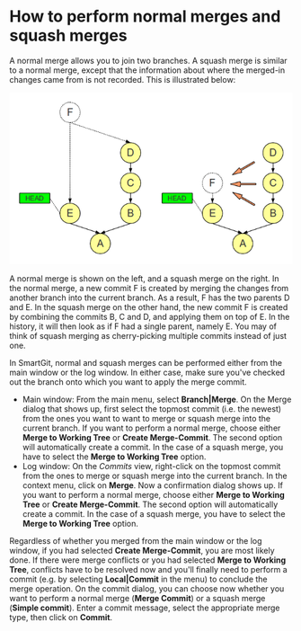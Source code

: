 # How to perform normal merges and squash merges

A normal merge allows you to join two branches. A squash merge is
similar to a normal merge, except that the information about where the
merged-in changes came from is not recorded. This is illustrated below:

![](attachments/10715406/10715407.png)

A normal merge is shown on the left, and a squash merge on the right. In
the normal merge, a new commit F is created by merging the changes from
another branch into the current branch. As a result, F has the two
parents D and E. In the squash merge on the other hand, the new commit F
is created by combining the commits B, C and D, and applying them on top
of E. In the history, it will then look as if F had a single parent,
namely E. You may of think of squash merging as cherry-picking multiple
commits instead of just one.

In SmartGit, normal and squash merges can be performed either from the
main window or the log window. In either case, make sure you've checked
out the branch onto which you want to apply the merge commit.

-   Main window: From the main menu, select **Branch\|Merge**. On the
    Merge dialog that shows up, first select the topmost commit (i.e.
    the newest) from the ones you want to want to merge or squash merge
    into the current branch. If you want to perform a normal merge,
    choose either **Merge to Working Tree** or **Create Merge-Commit**.
    The second option will automatically create a commit. In the case of
    a squash merge, you have to select the **Merge to Working Tree**
    option.
-   Log window: On the *Commits* view, right-click on the topmost commit
    from the ones to merge or squash merge into the current branch. In
    the context menu, click on **Merge**. Now a confirmation dialog
    shows up. If you want to perform a normal merge, choose either
    **Merge to Working Tree** or **Create Merge-Commit**. The second
    option will automatically create a commit. In the case of a squash
    merge, you have to select the **Merge to Working Tree** option.

Regardless of whether you merged from the main window or the log window,
if you had selected **Create Merge-Commit**, you are most likely done.
If there were merge conflicts or you had selected **Merge to Working
Tree**, conflicts have to be resolved now and you'll finally need to
perform a commit (e.g. by selecting **Local\|Commit** in the menu) to
conclude the merge operation. On the commit dialog, you can choose now
whether you want to perform a normal merge (**Merge Commit**) or a
squash merge (**Simple commit**). Enter a commit message, select the
appropriate merge type, then click on **Commit**.


